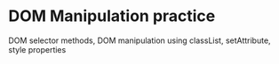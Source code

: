 # DOM Manipulation practice
DOM selector methods, DOM manipulation using classList, setAttribute, style properties

